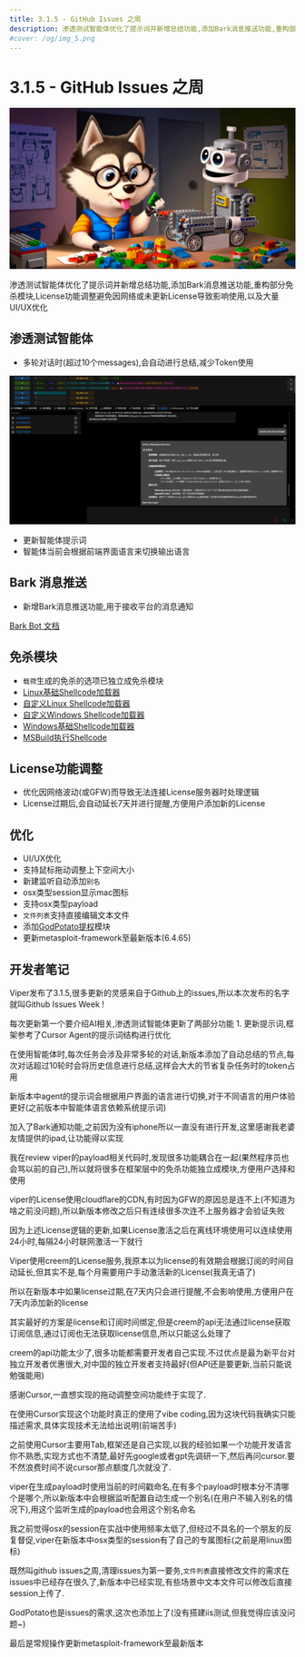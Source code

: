 ```yaml
---
title: 3.1.5 - GitHub Issues 之周
description: 渗透测试智能体优化了提示词并新增总结功能,添加Bark消息推送功能,重构部分免杀模块,License功能调整避免因网络或未更新License导致影响使用,以及大量UI/UX优化
#cover: /og/img_5.png
---
```


# 3.1.5 - GitHub Issues 之周

![img_4.png](3_1_5_Github_issues_week/img_5.png)

渗透测试智能体优化了提示词并新增总结功能,添加Bark消息推送功能,重构部分免杀模块,License功能调整避免因网络或未更新License导致影响使用,以及大量UI/UX优化

## 渗透测试智能体

- 多轮对话时(超过10个messages),会自动进行总结,减少Token使用

![img.png](3_1_5_Github_issues_week/img.png)

- 更新智能体提示词
- 智能体当前会根据前端界面语言来切换输出语言

## Bark 消息推送

- 新增Bark消息推送功能,用于接收平台的消息通知

[Bark Bot 文档](../guide/bark_bot.md)

## 免杀模块

- `载荷`生成的免杀的选项已独立成免杀模块
- [Linux基础Shellcode加载器](../module/Execution_UserExecution_LinuxBaseShellcodeLoader.md)
- [自定义Linux Shellcode加载器](../module/Execution_UserExecution_LinuxLoaderDIY.md)
- [自定义Windows Shellcode加载器](../module/Execution_UserExecution_LoaderDIY.md)
- [Windows基础Shellcode加载器](../module/Execution_UserExecution_ExeSrc.md)
- [MSBuild执行Shellcode](../module/Execution_UserExecution_MSBuild.md)

## License功能调整

- 优化因网络波动(或GFW)而导致无法连接License服务器时处理逻辑
- License过期后,会自动延长7天并进行提醒,方便用户添加新的License

## 优化

- UI/UX优化
- 支持鼠标拖动调整上下空间大小
- 新建监听自动添加`别名`
- osx类型session显示mac图标
- 支持osx类型payload
- `文件列表`支持直接编辑文本文件
- 添加[GodPotato提权](../module/PrivilegeEscalation_ExploitationForPrivilegeEscalation_GodPotato.md)模块
- 更新metasploit-framework至最新版本(6.4.65)

## 开发者笔记

Viper发布了3.1.5,很多更新的灵感来自于Github上的issues,所以本次发布的名字就叫Github Issues Week !

每次更新第一个要介绍AI相关,渗透测试智能体更新了两部分功能 1. 更新提示词,框架参考了Cursor Agent的提示词结构进行优化

在使用智能体时,每次任务会涉及非常多轮的对话,新版本添加了自动总结的节点,每次对话超过10轮时会将历史信息进行总结,这样会大大的节省复杂任务时的token占用

新版本中agent的提示词会根据用户界面的语言进行切换,对于不同语言的用户体验更好(之前版本中智能体语言依赖系统提示词)

加入了Bark通知功能,之前因为没有iphone所以一直没有进行开发,这里感谢我老婆友情提供的ipad,让功能得以实现

我在review viper的payload相关代码时,发现很多功能耦合在一起(果然程序员也会骂以前的自己),所以就将很多在框架层中的免杀功能独立成模块,方便用户选择和使用

viper的License使用cloudflare的CDN,有时因为GFW的原因总是连不上(不知道为啥之前没问题),所以新版本修改之后只有连续很多次连不上服务器才会验证失败

因为上述License逻辑的更新,如果License激活之后在离线环境使用可以连续使用24小时,每隔24小时联网激活一下就行

Viper使用creem的License服务,我原本以为license的有效期会根据订阅的时间自动延长,但其实不是,每个月需要用户手动激活新的License(我真无语了)

所以在新版本中如果license过期,在7天内只会进行提醒,不会影响使用,方便用户在7天内添加新的license

其实最好的方案是license和订阅时间绑定,但是creem的api无法通过license获取订阅信息,通过订阅也无法获取license信息,所以只能这么处理了

creem的api功能太少了,很多功能都需要开发者自己实现.不过优点是最为新平台对独立开发者优惠很大,对中国的独立开发者支持最好(但API还是要更新,当前只能说勉强能用)

感谢Cursor,一直想实现的拖动调整空间功能终于实现了.

在使用Cursor实现这个功能时真正的使用了vibe coding,因为这块代码我确实只能描述需求,具体实现技术无法给出说明(前端苦手)

之前使用Cursor主要用Tab,框架还是自己实现,以我的经验如果一个功能开发语言你不熟悉,实现方式也不清楚,最好先google或者gpt先调研一下,然后再问cursor.要不然浪费时间不说cursor那点额度几次就没了.

viper在生成payload时使用当前的时间戳命名,在有多个payload时根本分不清哪个是哪个,所以新版本中会根据监听配置自动生成一个别名(在用户不输入别名的情况下),用这个监听生成的payload也会用这个别名命名

我之前觉得osx的session在实战中使用频率太低了,但经过不具名的一个朋友的反复督促,viper在新版本中osx类型的session有了自己的专属图标(之前是用linux图标)

既然叫github issues之周,清理issues为第一要务,`文件列表`直接修改文件的需求在issues中已经存在很久了,新版本中已经实现,有些场景中文本文件可以修改后直接session上传了.

GodPotato也是issues的需求,这次也添加上了(没有搭建iis测试,但我觉得应该没问题~)

最后是常规操作更新metasploit-framework至最新版本


